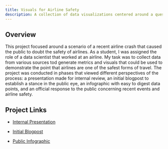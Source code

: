 ```yaml
---
title: Visuals for Airline Safety
description: A collection of data visualizations centered around a question: are airlines safe?
---
```


## Overview
This project focused around a scenario of a recent airline crash that caused the public to doubt the safety of airlines. As a student, I was assigned the role of a data scientist that worked at an airline. My task was to collect data from various sources tod generate metrics and visuals that could be used to demonstrate the point that airlines are one of the safest forms of travel. The project was conducted in phases that viewed different perspectives of the process: a presentation made for internal review, an initial blogpost to establish a stance in the public eye, an infographic with easy to digest data points, and an official response to the public concerning recent events and airline safety. 

## Project Links

* <a href="../images/air_pdfs/Airline_Metrics.pdf" target="_blank">Internal Presentation</a>

* <a href="../images/air_pdfs/4.3 Blogpost.pdf" target="_blank">Initial Blogpost</a>

* <a href="../images/air_pdfs/5.3 Infographic.pdf" target="_blank">Public Infographic</a>
